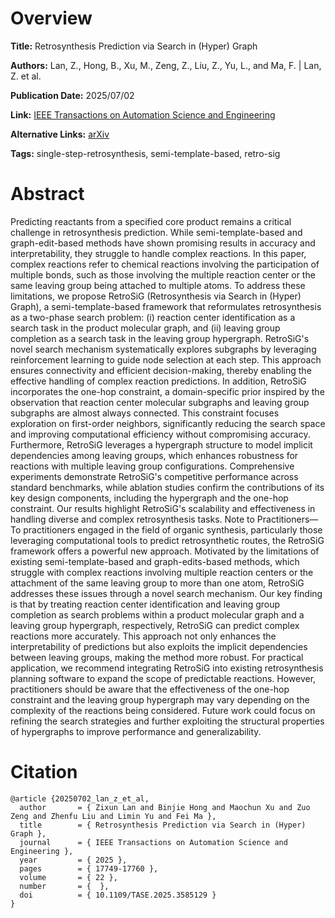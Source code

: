 # Overview
**Title:**
Retrosynthesis Prediction via Search in (Hyper) Graph

**Authors:**
Lan, Z., Hong, B., Xu, M., Zeng, Z., Liu, Z., Yu, L., and Ma, F. |
Lan, Z. et al.

**Publication Date:**
2025/07/02

**Link:**
[IEEE Transactions on Automation Science and Engineering](https://ieeexplore.ieee.org/document/11063287)

**Alternative Links:**
[arXiv](https://arxiv.org/abs/2402.06772)

**Tags:**
single-step-retrosynthesis, semi-template-based, retro-sig


# Abstract
Predicting reactants from a specified core product remains a critical challenge in retrosynthesis prediction.
While semi-template-based and graph-edit-based methods have shown promising results in accuracy and interpretability, they struggle to handle complex reactions.
In this paper, complex reactions refer to chemical reactions involving the participation of multiple bonds, such as those involving the multiple reaction center or the same leaving group being attached to multiple atoms.
To address these limitations, we propose RetroSiG (Retrosynthesis via Search in (Hyper) Graph), a semi-template-based framework that reformulates retrosynthesis as a two-phase search problem: (i) reaction center identification as a search task in the product molecular graph, and (ii) leaving group completion as a search task in the leaving group hypergraph.
RetroSiG's novel search mechanism systematically explores subgraphs by leveraging reinforcement learning to guide node selection at each step.
This approach ensures connectivity and efficient decision-making, thereby enabling the effective handling of complex reaction predictions.
In addition, RetroSiG incorporates the one-hop constraint, a domain-specific prior inspired by the observation that reaction center molecular subgraphs and leaving group subgraphs are almost always connected.
This constraint focuses exploration on first-order neighbors, significantly reducing the search space and improving computational efficiency without compromising accuracy.
Furthermore, RetroSiG leverages a hypergraph structure to model implicit dependencies among leaving groups, which enhances robustness for reactions with multiple leaving group configurations.
Comprehensive experiments demonstrate RetroSiG's competitive performance across standard benchmarks, while ablation studies confirm the contributions of its key design components, including the hypergraph and the one-hop constraint.
Our results highlight RetroSiG's scalability and effectiveness in handling diverse and complex retrosynthesis tasks.
Note to Practitioners—To practitioners engaged in the field of organic synthesis, particularly those leveraging computational tools to predict retrosynthetic routes, the RetroSiG framework offers a powerful new approach.
Motivated by the limitations of existing semi-template-based and graph-edits-based methods, which struggle with complex reactions involving multiple reaction centers or the attachment of the same leaving group to more than one atom, RetroSiG addresses these issues through a novel search mechanism.
Our key finding is that by treating reaction center identification and leaving group completion as search problems within a product molecular graph and a leaving group hypergraph, respectively, RetroSiG can predict complex reactions more accurately.
This approach not only enhances the interpretability of predictions but also exploits the implicit dependencies between leaving groups, making the method more robust.
For practical application, we recommend integrating RetroSiG into existing retrosynthesis planning software to expand the scope of predictable reactions.
However, practitioners should be aware that the effectiveness of the one-hop constraint and the leaving group hypergraph may vary depending on the complexity of the reactions being considered.
Future work could focus on refining the search strategies and further exploiting the structural properties of hypergraphs to improve performance and generalizability.


# Citation
```
@article {20250702_lan_z_et_al,
  author       = { Zixun Lan and Binjie Hong and Maochun Xu and Zuo Zeng and Zhenfu Liu and Limin Yu and Fei Ma },
  title        = { Retrosynthesis Prediction via Search in (Hyper) Graph },
  journal      = { IEEE Transactions on Automation Science and Engineering },
  year         = { 2025 },
  pages        = { 17749-17760 },
  volume       = { 22 },
  number       = {  },
  doi          = { 10.1109/TASE.2025.3585129 }
}
```

